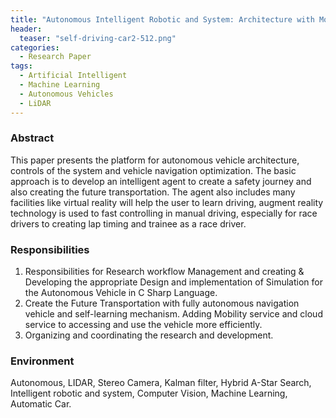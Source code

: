 ```yaml
---
title: "Autonomous Intelligent Robotic and System: Architecture with Mobility Services "
header:
  teaser: "self-driving-car2-512.png"
categories:
  - Research Paper
tags:
  - Artificial Intelligent
  - Machine Learning
  - Autonomous Vehicles
  - LiDAR
---
```


### Abstract
This paper presents the platform for autonomous vehicle architecture, controls of the system and vehicle navigation optimization. The basic approach is to develop an intelligent agent to create a safety journey and also creating the future transportation. The agent also includes many facilities like virtual reality will help the user to learn driving, augment reality technology is used to fast controlling in manual driving, especially for race drivers to creating lap timing and trainee as a race driver.

### Responsibilities
   1. Responsibilities for Research workflow Management and creating & Developing the appropriate Design and implementation of Simulation for the Autonomous Vehicle in C Sharp Language.  
   2. Create the Future Transportation with fully autonomous navigation vehicle and self-learning mechanism. Adding Mobility service and cloud service to accessing and use the vehicle more efficiently.
   3. Organizing and coordinating the research and development. 

### Environment
Autonomous, LIDAR, Stereo Camera, Kalman filter, Hybrid A-Star Search, Intelligent robotic and system, Computer Vision, Machine Learning, Automatic Car.
